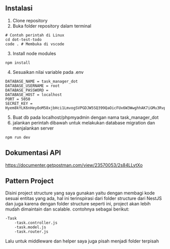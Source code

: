 ## Instalasi
1. Clone repository
2. Buka folder repository dalam terminal
```
# Contoh perintah di Linux
cd dot-test-todo
code . # Membuka di vscode
```
3. Install node modules
```
npm install
```
4. Sesuaikan nilai variable pada .env
```
DATABASE_NAME = task_manager_dot
DATABASE_USERNAME = root
DATABASE_PASSWORD = 
DATABASE_HOST = localhost
PORT = 5050
SECRET_KEY = Hyem8kYLK6nHeyOoM58xjbHci1LmvogSVPGDJW5SQ399QaOicFUx6W3WwghhAK7iGMu3RvpDQdFr0UAJsAfrldGJwOsOJOdcNYjk
```
5. Buat db pada localhost/phpmyadmin dengan nama task_manager_dot
6. jalankan perintah dibawah untuk melakukan database migration dan menjalankan server
```
npm run dev
```

## Dokumentasi API
https://documenter.getpostman.com/view/23570053/2s84LLytXo


## Pattern Project
Disini project structure yang saya gunakan yaitu dengan membagi kode sesuai entitas yang ada, hal ini terinspirasi dari folder structure dari NestJS dan juga karena dengan folder structure seperti ini, project akan lebih mudah dimaintain dan scalable. contohnya sebagai berikut:
```
-Task
    -task.controller.js
    -task.model.js
    -task.router.js
```
Lalu untuk middleware dan helper saya juga pisah menjadi folder terpisah